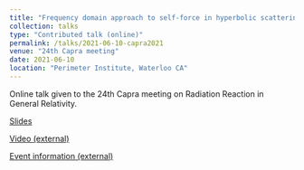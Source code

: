 ```yaml
---
title: "Frequency domain approach to self-force in hyperbolic scattering"
collection: talks
type: "Contributed talk (online)"
permalink: /talks/2021-06-10-capra2021
venue: "24th Capra meeting"
date: 2021-06-10
location: "Perimeter Institute, Waterloo CA"
---
```


Online talk given to the 24th Capra meeting on Radiation Reaction in General Relativity.

[Slides](../files/capra2021.pdf)

[Video (external)](https://pirsa.org/21060057)

[Event information (external)](https://events.perimeterinstitute.ca/event/7/)

